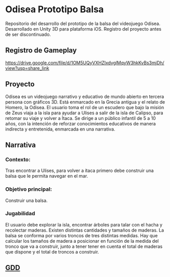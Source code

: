 # Odisea Prototipo Balsa
Repositorio del desarrollo del prototipo de la balsa del videojuego Odisea. 
Desarrollado en Unity 3D para plataforma iOS.
Registro del proyecto antes de ser discontinuado.

## Registro de Gameplay
https://drive.google.com/file/d/1OM5UQyVXHZIxdvglMqyW3hkKvBs3mjDh/view?usp=share_link

## Proyecto
Odisea es un videojuego narrativo y educativo de mundo abierto en tercera persona con gráficos 3D. Está enmarcado en la Grecia antigua y el relato de Homero, la Odisea. El usuario toma el rol de un escudero que bajo la misión de Zeus viaja a la isla para ayudar a Ulises a salir de la isla de Calipso, para retomar su viaje y volver a Ítaca. Se dirige a un público infantil de 5 a 10 años, con la intención de reforzar conocimientos educativos de manera indirecta y entretenida, enmarcada en una narrativa.

## Narrativa
### Contexto: 
Tras encontrar a Ulises, para volver a ítaca primero debe construir una balsa que le permita navegar en el mar.
### Objetivo principal: 
Construir una balsa.
### Jugabilidad
El usuario debe explorar la isla, encontrar árboles para talar con el hacha y recolectar maderas. Existen distintas cantidades y tamaños de maderas. La balsa se conforma por varios troncos de tres distintas medidas. Hay que calcular los tamaños de madera a posicionar en función de la medida del tronco que va a construir, junto a tener tener en cuenta el total de maderas que dispone y el total de troncos a construir.

## [GDD](https://docs.google.com/document/d/1de4AGVd6vulxSoQmnlTQSJOLIGl4KVVSdHWyQG3CLxg/edit#heading=h.9no6kyf9e2l1)
